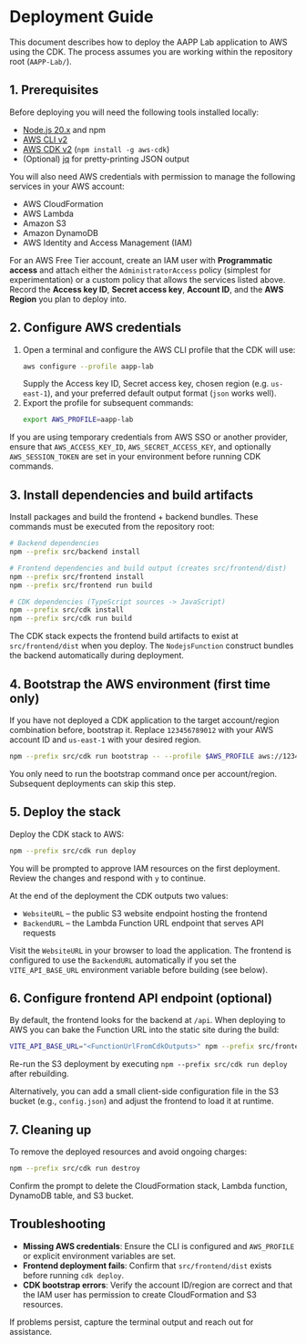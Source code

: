 # Deployment Guide

This document describes how to deploy the AAPP Lab application to AWS using the CDK.  The process assumes you are working within the repository root (`AAPP-Lab/`).

## 1. Prerequisites

Before deploying you will need the following tools installed locally:

- [Node.js 20.x](https://nodejs.org/en/download/) and npm
- [AWS CLI v2](https://docs.aws.amazon.com/cli/latest/userguide/install-cliv2.html)
- [AWS CDK v2](https://docs.aws.amazon.com/cdk/v2/guide/work-with-cdk-typescript.html) (`npm install -g aws-cdk`)
- (Optional) [jq](https://stedolan.github.io/jq/) for pretty-printing JSON output

You will also need AWS credentials with permission to manage the following services in your AWS account:

- AWS CloudFormation
- AWS Lambda
- Amazon S3
- Amazon DynamoDB
- AWS Identity and Access Management (IAM)

For an AWS Free Tier account, create an IAM user with **Programmatic access** and attach either the `AdministratorAccess` policy (simplest for experimentation) or a custom policy that allows the services listed above.  Record the **Access key ID**, **Secret access key**, **Account ID**, and the **AWS Region** you plan to deploy into.

## 2. Configure AWS credentials

1. Open a terminal and configure the AWS CLI profile that the CDK will use:
   ```bash
   aws configure --profile aapp-lab
   ```
   Supply the Access key ID, Secret access key, chosen region (e.g. `us-east-1`), and your preferred default output format (`json` works well).
2. Export the profile for subsequent commands:
   ```bash
   export AWS_PROFILE=aapp-lab
   ```

If you are using temporary credentials from AWS SSO or another provider, ensure that `AWS_ACCESS_KEY_ID`, `AWS_SECRET_ACCESS_KEY`, and optionally `AWS_SESSION_TOKEN` are set in your environment before running CDK commands.

## 3. Install dependencies and build artifacts

Install packages and build the frontend + backend bundles.  These commands must be executed from the repository root:

```bash
# Backend dependencies
npm --prefix src/backend install

# Frontend dependencies and build output (creates src/frontend/dist)
npm --prefix src/frontend install
npm --prefix src/frontend run build

# CDK dependencies (TypeScript sources -> JavaScript)
npm --prefix src/cdk install
npm --prefix src/cdk run build
```

The CDK stack expects the frontend build artifacts to exist at `src/frontend/dist` when you deploy.  The `NodejsFunction` construct bundles the backend automatically during deployment.

## 4. Bootstrap the AWS environment (first time only)

If you have not deployed a CDK application to the target account/region combination before, bootstrap it.  Replace `123456789012` with your AWS account ID and `us-east-1` with your desired region.

```bash
npm --prefix src/cdk run bootstrap -- --profile $AWS_PROFILE aws://123456789012/us-east-1
```

You only need to run the bootstrap command once per account/region.  Subsequent deployments can skip this step.

## 5. Deploy the stack

Deploy the CDK stack to AWS:

```bash
npm --prefix src/cdk run deploy
```

You will be prompted to approve IAM resources on the first deployment.  Review the changes and respond with `y` to continue.

At the end of the deployment the CDK outputs two values:

- `WebsiteURL` – the public S3 website endpoint hosting the frontend
- `BackendURL` – the Lambda Function URL endpoint that serves API requests

Visit the `WebsiteURL` in your browser to load the application.  The frontend is configured to use the `BackendURL` automatically if you set the `VITE_API_BASE_URL` environment variable before building (see below).

## 6. Configure frontend API endpoint (optional)

By default, the frontend looks for the backend at `/api`.  When deploying to AWS you can bake the Function URL into the static site during the build:

```bash
VITE_API_BASE_URL="<FunctionUrlFromCdkOutputs>" npm --prefix src/frontend run build
```

Re-run the S3 deployment by executing `npm --prefix src/cdk run deploy` after rebuilding.

Alternatively, you can add a small client-side configuration file in the S3 bucket (e.g., `config.json`) and adjust the frontend to load it at runtime.

## 7. Cleaning up

To remove the deployed resources and avoid ongoing charges:

```bash
npm --prefix src/cdk run destroy
```

Confirm the prompt to delete the CloudFormation stack, Lambda function, DynamoDB table, and S3 bucket.

## Troubleshooting

- **Missing AWS credentials**: Ensure the CLI is configured and `AWS_PROFILE` or explicit environment variables are set.
- **Frontend deployment fails**: Confirm that `src/frontend/dist` exists before running `cdk deploy`.
- **CDK bootstrap errors**: Verify the account ID/region are correct and that the IAM user has permission to create CloudFormation and S3 resources.

If problems persist, capture the terminal output and reach out for assistance.
